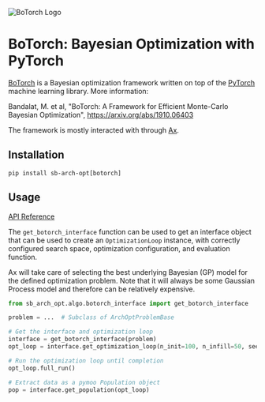 ![BoTorch Logo](https://github.com/pytorch/botorch/raw/main/botorch_logo_lockup.png)

# BoTorch: Bayesian Optimization with PyTorch

[BoTorch](https://botorch.org/) is a Bayesian optimization framework written on top of the [PyTorch](https://pytorch.org/)
machine learning library. More information:

Bandalat, M. et al, "BoTorch: A Framework for Efficient Monte-Carlo Bayesian Optimization", https://arxiv.org/abs/1910.06403

The framework is mostly interacted with through [Ax](https://ax.dev/).

## Installation

```
pip install sb-arch-opt[botorch]
```

## Usage

[API Reference](../api/botorch.md)

The `get_botorch_interface` function can be used to get an interface object that can be used to create an
`OptimizationLoop` instance, with correctly configured search space, optimization configuration, and evaluation
function.

Ax will take care of selecting the best underlying Bayesian (GP) model for the defined optimization problem. Note that
it will always be some Gaussian Process model and therefore can be relatively expensive.

```python
from sb_arch_opt.algo.botorch_interface import get_botorch_interface

problem = ...  # Subclass of ArchOptProblemBase

# Get the interface and optimization loop
interface = get_botorch_interface(problem)
opt_loop = interface.get_optimization_loop(n_init=100, n_infill=50, seed=42)

# Run the optimization loop until completion
opt_loop.full_run()

# Extract data as a pymoo Population object
pop = interface.get_population(opt_loop)
```
